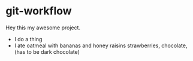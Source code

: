 # git-workflow

Hey this my awesome project.

- I do a thing
- I ate oatmeal with bananas and honey raisins strawberries, chocolate, (has to be dark chocolate)
